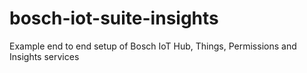 # bosch-iot-suite-insights
Example end to end setup of Bosch IoT Hub, Things, Permissions and Insights services
